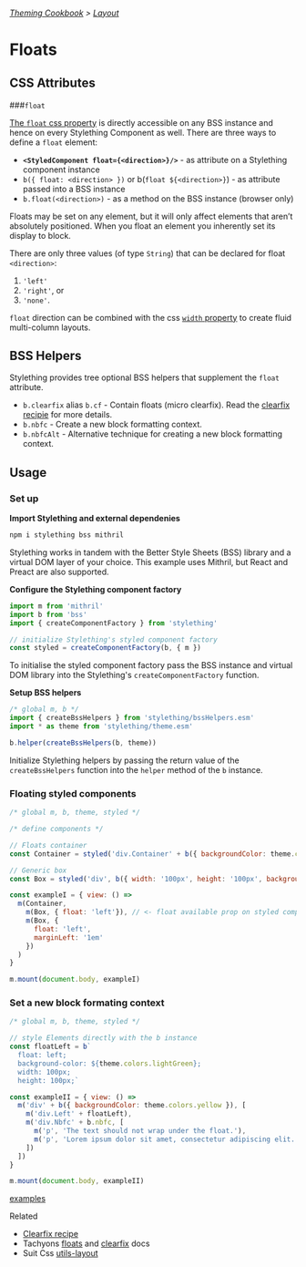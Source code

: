 ###### [Theming Cookbook](../index.md)  >  [Layout](./index.md)

# Floats

## CSS Attributes

###`float`

[The `float` css property](https://developer.mozilla.org/en-US/docs/Web/CSS/float) is directly accessible on any BSS instance and hence on every Stylething Component as well. There are three ways to define a `float` element:

- **`<StyledComponent float={<direction>}/>`** - as attribute on a Stylething component instance
- `b({ float: <direction> })` or b(`float ${<direction>}`) - as attribute passed into a BSS instance
- `b.float(<direction>)` - as a method on the BSS instance (browser only)

Floats may be set on any element, but it will only affect elements that aren’t absolutely positioned. When you float an element you inherently set its display to block.


There are only three values (of type `String`) that can be declared for float `<direction>`:
1. `'left'`
2. `'right'`, or 
3. `'none'`. 

`float` direction can be combined with the css [`width` property](https://developer.mozilla.org/en-US/docs/Web/CSS/width) to create fluid multi-column layouts.

## BSS Helpers

Stylething provides tree optional BSS helpers that supplement the `float` attribute.

- `b.clearfix` alias `b.cf` - Contain floats (micro clearfix). Read the [clearfix recipie](./clearfix.md) for more details.
- `b.nbfc` -  Create a new block formatting context.
- `b.nbfcAlt` - Alternative technique for creating a new block formatting context.

## Usage

### Set up

**Import Stylething and external dependenies**

```bash
npm i stylething bss mithril
``` 

Stylething works in tandem with the Better Style Sheets (BSS) library and a virtual DOM layer of your choice. This example uses Mithril, but React and Preact are also supported.

**Configure the Stylething component factory**

```js
import m from 'mithril'
import b from 'bss'
import { createComponentFactory } from 'stylething'

// initialize Stylething's styled component factory
const styled = createComponentFactory(b, { m })
```
To initialise the styled component factory pass the BSS instance and virtual DOM library into the Stylething's `createComponentFactory` function.

**Setup BSS helpers**

```js
/* global m, b */
import { createBssHelpers } from 'stylething/bssHelpers.esm'
import * as theme from 'stylething/theme.esm'

b.helper(createBssHelpers(b, theme))
```

Initialize Stylething helpers by passing the return value of the `createBssHelpers` function into the `helper` method of the `b` instance.

### Floating styled components

```js
/* global m, b, theme, styled */

/* define components */

// Floats container
const Container = styled('div.Container' + b({ backgroundColor: theme.colors.yellow }).clearfix)

// Generic box
const Box = styled('div', b({ width: '100px', height: '100px', backgroundColor: theme.colors.lightGreen }))

const exampleI = { view: () =>
  m(Container,
    m(Box, { float: 'left'}), // <- float available prop on styled component
    m(Box, { 
      float: 'left',
      marginLeft: '1em'
    })
  )
}

m.mount(document.body, exampleI)
```

### Set a new block formating context
```js
/* global m, b, theme, styled */

// style Elements directly with the b instance
const floatLeft = b`
  float: left;
  background-color: ${theme.colors.lightGreen};
  width: 100px;
  height: 100px;`

const exampleII = { view: () =>
  m('div' + b({ backgroundColor: theme.colors.yellow }), [
    m('div.Left' + floatLeft),
    m('div.Nbfc' + b.nbfc, [
      m('p', 'The text should not wrap under the float.'),
      m('p', 'Lorem ipsum dolor sit amet, consectetur adipiscing elit. Cras ut tincidunt nulla. Suspendisse semper, nisl vitae ultricies vulputate, metus tortor tincidunt neque, sed feugiat lacus ipsum eu neque. Mauris pharetra facilisis turpis, ac lacinia justo fermentum vel. Maecenas sed semper nisi. Integer sed erat nec sem mattis dignissim.')
    ])
  ])
}

m.mount(document.body, exampleII)
```



[examples](https://flems.io/#0=N4IgZglgNgpgziAXAbVAOwIYFsZJAOgAsAXLKEAGhAGMB7NYmBvEAXwvW10QICsEqdBk2J4IWAA60ATsQAEWOWGm1FAciwRihadAACaGAA9iagDppxU2XIBGSlettw45y5Jnzgc6tJgZGAGFVKUMGADEMamIZAE8KHz8AmAAhFwAJGCgJGGk4BO0YHDlWB1U5NThiWNhtCDQAczdbIiyc6QAKX39GNLhM7Ny4DtsCwiKYAEpJixbxwc61NFswajUE2w61WgA3XLAoWgB3RDlCCAATC6YAbjVp2daFreXVgEEoUw2O4As5OQuEDgEigGFipzUxAwtlgAFpqFkoOs5AB6ABUcgAjHI0Si-nIjpdtBDMQAGcmkiRGNSojEAJhxeLQrAeaAsQiqciqNRgFzkAF5Ej0YMEPGFiJFonERglvIoWRYLCiUXJpBgjlzqrA4Oz6JzqABXKqqAAyYNoBvkgs2GgwRlhhIuxLkAE4AByUow3BQYaQNeqnUlyDCW2h3GZoDnyIRQ+rhQ4BOACuz4ahgXVoTkHWgBE0wMBWuxbbMBU6wAvhjNZhPEABKEAaJGTNpLxFOukbxErkb18liiOOKQaza2tiiAGsGioDWgLsFDtJTgBiMBgUn3KvyKcwJgAZQAjgbfTARwADfFj6iT6ez+cyZcANgALC6HwBmOk3fGO51kz1ftB-nGBsmz-KkblPCMozkQwjmCYQTGbfBXmoTcYJgOD6EYEwPkLFoUNwxU0GVTUeT5OgxREHUe0zeQUloIxk25WALi2fB6OpOQAGo5G3PdD2PKDezkeDY0MaQmK1Xk2NEjB6lyGkeP7KBDiOIduJ8LC5LQeMc2IOAIzQ3Tc0ksi2LzAtFN4vx+KPPwNNbCziCE2i5GMutTJYtj607Ky+LQA87JPHjWx8kgXM5AA5FZqE86S1HwaLVis2DROMZy0KS6hcLi1iEqy3CUowtKTEMmjOQAFXgQtvB2CAMNODpJgFAA+fEsDYqqqisw1jSwM1YgtYgEmQfF-g6tRCExfAuuIWFiC0WBkVGwD-jWtRdykupGh8FwKgoMa1omjB1kOta5G8HR80QM7zvWkhiAkOBEGVf1tANFoKJROAsANIoLm+rbzkaFEYVoWwUSwDAqlyFELloag4BROhaHHWxaFRlFQUGy0UVbOB8CwC5TtWu61qhP0YDbCoAH0YQwNBxzUdhbv+GlW1VGAEQkerXAjc6AF1JgO0m5EOkjWw6AAeQE-GiCB6Ba-mjq2Qg6Rm6rYWuOBfAgWwYGRNRW3uEXzomwg3w1qpYS0ZaFC2OhrkNqXNrI0VQhEJQa35YAZYgOWFsV0oURak32ZrJMKI9hgaSF02VYS2bYWkGdltujrZPk6RZTkbDiA+Bs0AhBFhGkGl2DkFayfGjoOJz1sIXLUwSgSI2I7kJuTdZioqsQ-XiCOHc0BJ6v7bri6vb0iEOxIcvW-x1UQNMZXBZXuQ48Ow7zctpPbZG+21Edg3W82bwG7kP2A4VtAWpKSYw8nxM5CyCYY-X4Wt86zWU+Hkb046TO4kc55wLg0IuFQS6MDLi3Su3cJr4Ccn5GyAUBL2RCjWJy8926dw-qLc6ahe7yH7oPJgI9q7wLCs3Hi-lArHgcjWShWC9JJhnsvIWh0N6i0-pNHems96VwPkfQ2LRJaXy5oHG+99hbh2Yc-WAOA36cLNl-a2P8054PtoA3IwD0qgPAYfEQCkYFV3IeZfMVDrJD1oWgx+xBMEVAXjg+OZMCHpTsFTEhv84HeSXkgqxqDgq2MYQ49urD7jsNFkota4sVTUFgL6SARhuFqytnNbWut9bCNTPE6QiSu6i23qkm2XwBGHy0vUJM+NY64OUYnb+qc-4aIzuUoBsCNE13ciaGppjOk5yhn6eoTkSRFHLmvf4Qt-gcO6ZMgpqt1ZJ3SboTJJ9kIxTkAAMhTART4+TakWyKfw5AgjaBOxWShB+3RkhJgwOhDUYMrxKBkFDYgC0doxnStU5xB8ilqMaWTCagIdhWWUqpIc+AfyEA6E+ckws2mjw6p06Zd0OpZT+aPA+EhDYVXGLnNxcBCAWigHyNAtB5BHDVBIOQM5rgSUKLY-Auz0UTUxa3E0MgihyAgE9A0ih4YLi5FoYMOBhqaUzOIqmBoJIYEBDzHW9RhxZC0PgESaokyWlzvUaglwZzyDQAaFSGBlW7iNDkWcQI4AngtZIbRMEgRQDkHVKEJ59XEF0Fq+ADr9USEtMkBIwqjS508DIDVkZtUMHQoeGACQLV8jADAA0-oAgdyiAGrlcAeXPwNBGv6yqACyIZdBJgkIQY8rqblgCiNAIEQJc6StlQkKIyatWWBubwI0MQlC5AUcQDNewoB5owFzJg0MuS8lHdaiSlg4AQGVQASWEA0XIo6+S5CTYYWKVqfQvJrYCMB5rxAMrGWtCJZMT3Htwck3h1tDnHNORUfCMVCrSKFFc4Mty7CHAeWAJ5ARXnDneSYT53CfkNLhcirYgLgUDjUg0cFRJIXQtJLCkx-yOiIq+cogqnw0Xwq2CynuOK85cgJfq4lpKCQUqpbOJddLWyHow+BtQ+G1Bsr8IoNNGa+XBunfILgIqOTip7VKmVQJm0KqgEqlVI71WvK1RcHVMF9WgiNSapggIXCWqKO0BIU77WOsHVSz4breaeuyD6xgfqJVJhiLIYNsmw26pgJG6NY640JogEm0EvVOXcsUPG7NMAB2SprcW0taolCVok9O6zdagQNtil5+oHm5BtuNJ26Q3be1ZAHUOzASYY3jvaLa6dc6F1LoK6uxzG6OXPIWkmXdU7p1YEPd3M9q8pn4giawIizWsAWgYB0eGhpu34HRhceIchZoRkoCAC1sB5Z6jwE+N8iAADsbAOAgEwDgPAqYXAzfecwHg6IMR6GuJAQwk3qqMiIidv4GJsUnjUIsvWBsRK7l3JpHVuR7tMgsKki6+I6DfekMneAVNTiMGti9-WAFutsgR0UmHMBECIH1t++yvxVqHepsD0uHQodpPgBkqYAF-h46gTbSMbGRCQ81sjuHt20Ronu5NnFahbbvc+xTn7gFcRESR8TpZJ4sfk-65TvwFrqaE+KYzxHu82xo-zOywH2OsK06+-jmXyPmpmAIHrzXUCCd8OcmTw3uQqfdG7XT69XYLDw6VMz1nj3cWcgWsQWAv2BdJ3d7AVX-xLzXn6xcZcO4YBm7oAuZcLoY9m+-QwWEFbNBQHBFyBmcBYQWt0GAOPWFM8QAAF4o7kHSIoZv+n+nAXST0chSRm4kNKwEjRTjV-AvbpnLO+ds5PITgEQuuUSODLOZ+RgcjRACNfDVHv4Be-l-T-v+sRYHK8BeCcU5g+h53Gb9G0gaWwibqcAArFSLktAJN8iXA+K-Eez-3jkJf6-+J49zST9AVPcB0+Z9yBAHPT+8+DyXlOHRiJXL19Erxbxrzr3xAbyuHlUDHwFW0Pw5Vby9Hbzn2hwXxFz-wT2nSL1OGmiQKwFAIGXAQfEgJL3-DQMd07xxG73NwkmYhnz5z+zQEFx1mF1R3R3ZSXwV04OV0xyB1v0XHvxjxdDN3UxBDBFOHqAk0MFhHuXHGIMr2TkAKxEoNWk0DQAdHg1ODfHUP+DznmjVEzAxywFOANAkHaGoGhnD3txmzm3EWvgQB4FWxW0xDYAFlYCAA)

Related
 - [Clearfix recipe](clearfix.md)
 - Tachyons [floats](http://tachyons.io/docs/layout/floats/) and [clearfix](http://tachyons.io/docs/layout/clearfix/) docs
 - Suit Css [utils-layout](https://github.com/suitcss/utils-layout/)

<!--```css
/*

   FLOATS
   http://tachyons.io/docs/layout/floats/
   
   1. Floated elements are automatically rendered as block level elements.
         Setting floats to display inline will fix the double margin bug in
         ie6. You know... just in case.
   
   2. Don't forget to clearfix your floats with .cf

*/



.fl { float: left;  _display: inline; }
.fr { float: right; _display: inline; }
.fn { float: none; }

```-->
